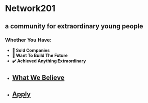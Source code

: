 # Network201

## a community for extraordinary young people

### Whether You Have:

- **💸 Sold Companies**
- **🚀 Want To Build The Future**
- **✔️ Achieved Anything Extraordinary**

* ## [What We Believe](network.kenneth.biz/tenets)

* ## [Apply](https://forms.gle/aW2KErxrQQZgptdG6)
